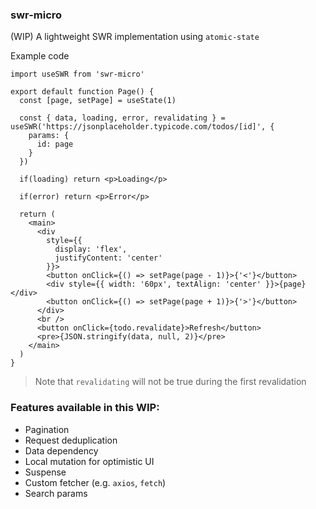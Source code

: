 ### swr-micro

(WIP) A lightweight SWR implementation using `atomic-state`


Example code
```tsx
import useSWR from 'swr-micro'

export default function Page() {
  const [page, setPage] = useState(1)

  const { data, loading, error, revalidating } = useSWR('https://jsonplaceholder.typicode.com/todos/[id]', {
    params: {
      id: page
    }
  })

  if(loading) return <p>Loading</p>

  if(error) return <p>Error</p>

  return (
    <main>
      <div
        style={{
          display: 'flex',
          justifyContent: 'center'
        }}>
        <button onClick={() => setPage(page - 1)}>{'<'}</button>
        <div style={{ width: '60px', textAlign: 'center' }}>{page}</div>
        <button onClick={() => setPage(page + 1)}>{'>'}</button>
      </div>
      <br />
      <button onClick={todo.revalidate}>Refresh</button>
      <pre>{JSON.stringify(data, null, 2)}</pre>
    </main>
  )
}
```
> Note that `revalidating` will not be true during the first revalidation

### Features available in this WIP:

- Pagination
- Request deduplication
- Data dependency
- Local mutation for optimistic UI
- Suspense
- Custom fetcher (e.g. `axios`, `fetch`)
- Search params

